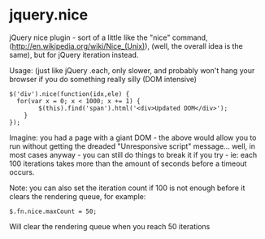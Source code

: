 jquery.nice
===========

jQuery nice plugin - sort of a little like the "nice" command, (http://en.wikipedia.org/wiki/Nice_(Unix)), (well, the overall idea is the same), but for jQuery iteration instead.

Usage: (just like jQuery .each, only slower, and probably won't hang your browser if you do something really silly (DOM intensive)

    $('div').nice(function(idx,ele) {
      for(var x = 0; x < 1000; x += 1) {
    		$(this).find('span').html('<div>Updated DOM</div>');
    	}
    });

Imagine: you had a page with a giant DOM - the above would allow you to run without getting the dreaded "Unresponsive script" message... well, in most cases anyway - you can still do things to break it if you try - ie: each 100 iterations takes more than the amount of seconds before a timeout occurs.

Note: you can also set the iteration count if 100 is not enough before it clears the rendering queue, for example:

    $.fn.nice.maxCount = 50;

Will clear the rendering queue when you reach 50 iterations
